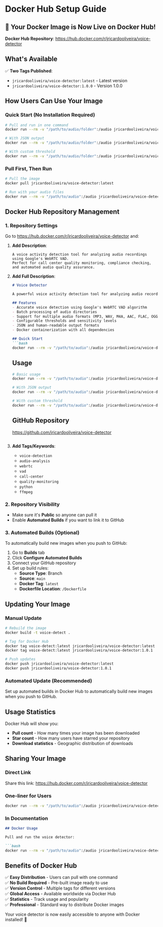 # Docker Hub Setup Guide

## 🐳 Your Docker Image is Now Live on Docker Hub!

**Docker Hub Repository**: https://hub.docker.com/r/jricardooliveira/voice-detector

## What's Available

✅ **Two Tags Published**:
- `jricardooliveira/voice-detector:latest` - Latest version
- `jricardooliveira/voice-detector:1.0.0` - Version 1.0.0

## How Users Can Use Your Image

### Quick Start (No Installation Required)
```bash
# Pull and run in one command
docker run --rm -v "/path/to/audio/folder":/audio jricardooliveira/voice-detector:latest

# With JSON output
docker run --rm -v "/path/to/audio/folder":/audio jricardooliveira/voice-detector:latest --json

# With custom threshold
docker run --rm -v "/path/to/audio/folder":/audio jricardooliveira/voice-detector:latest --threshold 0.05
```

### Pull First, Then Run
```bash
# Pull the image
docker pull jricardooliveira/voice-detector:latest

# Run with your audio files
docker run --rm -v "/path/to/audio":/audio jricardooliveira/voice-detector:latest
```

## Docker Hub Repository Management

### 1. Repository Settings
Go to https://hub.docker.com/r/jricardooliveira/voice-detector and:

1. **Add Description**:
   ```
   A voice activity detection tool for analyzing audio recordings using Google's WebRTC VAD. 
   Perfect for call center quality monitoring, compliance checking, and automated audio quality assurance.
   ```

2. **Add Full Description**:
   ```markdown
   # Voice Detector
   
   A powerful voice activity detection tool for analyzing audio recordings using Google's WebRTC VAD.
   
   ## Features
   - Accurate voice detection using Google's WebRTC VAD algorithm
   - Batch processing of audio directories
   - Support for multiple audio formats (MP3, WAV, M4A, AAC, FLAC, OGG)
   - Configurable thresholds and sensitivity levels
   - JSON and human-readable output formats
   - Docker containerization with all dependencies
   
   ## Quick Start
   ```bash
   docker run --rm -v "/path/to/audio":/audio jricardooliveira/voice-detector:latest
   ```
   
   ## Usage
   ```bash
   # Basic usage
   docker run --rm -v "/path/to/audio":/audio jricardooliveira/voice-detector:latest
   
   # With JSON output
   docker run --rm -v "/path/to/audio":/audio jricardooliveira/voice-detector:latest --json
   
   # With custom threshold
   docker run --rm -v "/path/to/audio":/audio jricardooliveira/voice-detector:latest --threshold 0.05
   ```
   
   ## GitHub Repository
   https://github.com/jricardooliveira/voice-detector
   ```

3. **Add Tags/Keywords**:
   - `voice-detection`
   - `audio-analysis`
   - `webrtc`
   - `vad`
   - `call-center`
   - `quality-monitoring`
   - `python`
   - `ffmpeg`

### 2. Repository Visibility
- Make sure it's **Public** so anyone can pull it
- Enable **Automated Builds** if you want to link it to GitHub

### 3. Automated Builds (Optional)
To automatically build new images when you push to GitHub:

1. Go to **Builds** tab
2. Click **Configure Automated Builds**
3. Connect your GitHub repository
4. Set up build rules:
   - **Source Type**: Branch
   - **Source**: `main`
   - **Docker Tag**: `latest`
   - **Dockerfile Location**: `/Dockerfile`

## Updating Your Image

### Manual Update
```bash
# Rebuild the image
docker build -t voice-detect .

# Tag for Docker Hub
docker tag voice-detect:latest jricardooliveira/voice-detector:latest
docker tag voice-detect:latest jricardooliveira/voice-detector:1.0.1

# Push updates
docker push jricardooliveira/voice-detector:latest
docker push jricardooliveira/voice-detector:1.0.1
```

### Automated Update (Recommended)
Set up automated builds in Docker Hub to automatically build new images when you push to GitHub.

## Usage Statistics

Docker Hub will show you:
- **Pull count** - How many times your image has been downloaded
- **Star count** - How many users have starred your repository
- **Download statistics** - Geographic distribution of downloads

## Sharing Your Image

### Direct Link
Share this link: https://hub.docker.com/r/jricardooliveira/voice-detector

### One-liner for Users
```bash
docker run --rm -v "/path/to/audio":/audio jricardooliveira/voice-detector:latest
```

### In Documentation
```markdown
## Docker Usage

Pull and run the voice detector:

```bash
docker run --rm -v "/path/to/audio":/audio jricardooliveira/voice-detector:latest
```

## Benefits of Docker Hub

✅ **Easy Distribution** - Users can pull with one command  
✅ **No Build Required** - Pre-built image ready to use  
✅ **Version Control** - Multiple tags for different versions  
✅ **Global Access** - Available worldwide via Docker Hub  
✅ **Statistics** - Track usage and popularity  
✅ **Professional** - Standard way to distribute Docker images  

Your voice detector is now easily accessible to anyone with Docker installed! 🚀
